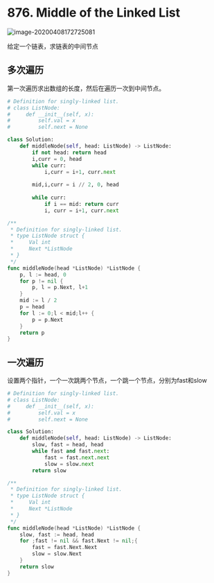 # 876. Middle of the Linked List

![image-20200408172725081](../../.assert/image-20200408172725081.png)

给定一个链表，求链表的中间节点

## 多次遍历

第一次遍历求出数组的长度，然后在遍历一次到中间节点。

~~~python
# Definition for singly-linked list.
# class ListNode:
#     def __init__(self, x):
#         self.val = x
#         self.next = None

class Solution:
    def middleNode(self, head: ListNode) -> ListNode:
        if not head: return head
        i,curr = 0, head
        while curr:
            i,curr = i+1, curr.next
        
        mid,i,curr = i // 2, 0, head
        
        while curr:
            if i == mid: return curr
            i, curr = i+1, curr.next
~~~

~~~go
/**
 * Definition for singly-linked list.
 * type ListNode struct {
 *     Val int
 *     Next *ListNode
 * }
 */
func middleNode(head *ListNode) *ListNode {
    p, l := head, 0
    for p != nil {
        p, l = p.Next, l+1
    }
    mid := l / 2
    p = head
    for l := 0;l < mid;l++ {
        p = p.Next
    }
    return p
}
~~~

## 一次遍历

设置两个指针，一个一次跳两个节点，一个跳一个节点，分别为fast和slow

~~~python
# Definition for singly-linked list.
# class ListNode:
#     def __init__(self, x):
#         self.val = x
#         self.next = None

class Solution:
    def middleNode(self, head: ListNode) -> ListNode:
        slow, fast = head, head
        while fast and fast.next:
            fast = fast.next.next
            slow = slow.next
        return slow
~~~

~~~go
/**
 * Definition for singly-linked list.
 * type ListNode struct {
 *     Val int
 *     Next *ListNode
 * }
 */
func middleNode(head *ListNode) *ListNode {
    slow, fast := head, head
    for ;fast != nil && fast.Next != nil;{
        fast = fast.Next.Next
        slow = slow.Next
    }
    return slow
}
~~~

